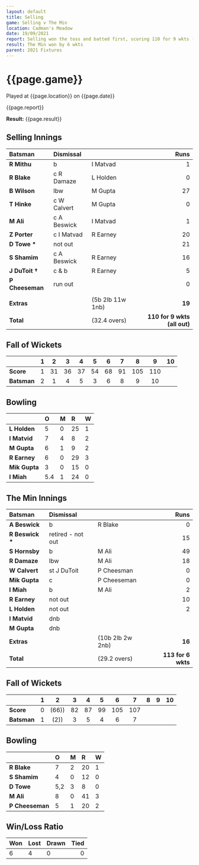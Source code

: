 ```yaml
---
layout: default
title: Selling
game: Selling v The Min
location: Cadman's Meadow
date: 19/09/2021
report: Selling won the toss and batted first, scoring 110 for 9 wkts (all out). The Min made 113 for 6 wkts in reply.
result: The Min won by 6 wkts
parent: 2021 Fixtures
---
```


# {{page.game}}

Played at {{page.location}} on {{page.date}}

{{page.report}}

**Result:** {{page.result}}

## Selling Innings

| Batsman | Dismissal | | Runs |
|:---|:---|---|---:|
| **R Mithu** | b | I Matvad | 1 | 
| **R Blake** | c R Damaze | L Holden | 0 | 
| **B Wilson** | lbw | M Gupta | 27 | 
| **T Hinke** | c W Calvert | M Gupta | 0 | 
| **M Ali** | c A Beswick | I Matvad | 1 | 
| **Z Porter** | c I Matvad | R Earney | 20 | 
| **D Towe &#42;** | not out |  | 21 | 
| **S Shamim** | c A Beswick | R Earney | 16 | 
| **J DuToit &#8224;** | c & b | R Earney | 5 | 
| **P Cheeseman** | run out |  | 0 |
| | | | |
| **Extras** | | (5b 2lb 11w 1nb) | **19** | 
| **Total** | | (32.4 overs) | **110 for 9 wkts (all out)** | 

<div class=“fow”>

## Fall of Wickets

| | 1 | 2 | 3 | 4 | 5 | 6 | 7 | 8 | 9 | 10 |
|---|:---:|:---:|:---:|:---:|:---:|:---:|:---:|:---:|:---:|:---:|
| **Score** | 1 | 31 | 36 | 37 | 54 | 68 | 91 | 105 | 110 |  |
| **Batsman** | 2 | 1 | 4 | 5 | 3 | 6 | 8 | 9 | 10 |  |

## Bowling

| | O | M | R | W |
|---|:---|:---|:---|:---|
| **L Holden** | 5 | 0 | 25 | 1 |
| **I Matvid** | 7 | 4 | 8 | 2 |
| **M Gupta** | 6 | 1 | 9 | 2 |
| **R Earney** | 6 | 0 | 29 | 3 |
| **Mik Gupta** | 3 | 0 | 15 | 0 |
| **I Miah** | 5.4 | 1 | 24 | 0 |

## The Min Innings

| Batsman | Dismissal | | Runs |
|:---|:---|---|---:|
| **A Beswick** | b | R Blake | 0 | 
| **R Beswick &#42;** | retired - not out | | 15 | 
| **S Hornsby** | b | M Ali | 49 |
| **R Damaze** | lbw | M Ali | 18 | 
| **W Calvert** | st J DuToit | P Cheesman | 0 | 
| **Mik Gupta** | c | P Cheeseman | 0 |
| **I Miah** | b | M Ali | 2 | 
| **R Earney** | not out | | 10 | 
| **L Holden** | not out | | 2 |
| **I Matvid** | dnb |  |  | 
| **M Gupta** | dnb |  |  |  
| **Extras** | | (10b 2lb 2w 2nb) | **16** | 
| **Total** | | (29.2 overs) | **113 for 6 wkts** | 

## Fall of Wickets

| | 1 | 2 | 3 | 4 | 5 | 6 | 7 | 8 | 9 | 10 |
|---|:---:|:---:|:---:|:---:|:---:|:---:|:---:|:---:|:---:|:---:|
| **Score** | 0 | (66)) | 82 | 87 | 99 | 105 | 107 |  |  |  |
| **Batsman** | 1 | (2)) | 3 | 5 | 4 | 6 | 7 |  |  |  | 

## Bowling

| | O | M | R | W |
|---|:---|:---|:---|:---|
| **R Blake** | 7 | 2 | 20 | 1 |
| **S Shamim** | 4 | 0 | 12 | 0 |
| **D Towe** | 5,2 | 3 | 8 | 0 |
| **M Ali** | 8 | 0 | 41 | 3 |
| **P Cheeseman** | 5 | 1 | 20 | 2 |

## Win/Loss Ratio

| Won | Lost | Drawn | Tied |
|:---|:---|:---|---:|
| 6 | 4 | 0 | 0 |